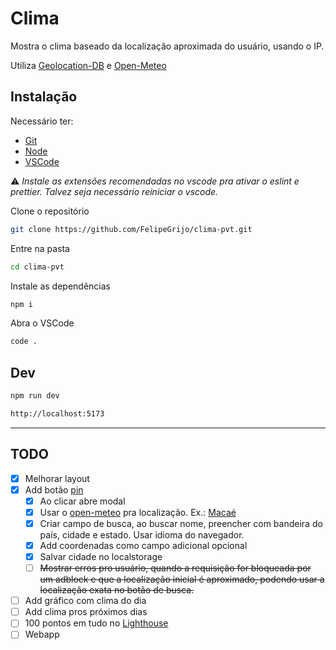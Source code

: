 # Clima

Mostra o clima baseado da localização aproximada do usuário, usando o IP.

Utiliza [Geolocation-DB](https://www.geolocation-db.com/) e [Open-Meteo](https://open-meteo.com/)

## Instalação

Necessário ter:

- [Git](https://git-scm.com/downloads/win)
- [Node](https://nodejs.org/en/download)
- [VSCode](https://code.visualstudio.com/download)

⚠️ _Instale as extensões recomendadas no vscode pra ativar o eslint e prettier. Talvez seja necessário reiniciar o vscode._

Clone o repositório

```sh
git clone https://github.com/FelipeGrijo/clima-pvt.git
```

Entre na pasta

```sh
cd clima-pvt
```

Instale as dependências

```sh
npm i
```

Abra o VSCode

```sh
code .
```

## Dev

```sh
npm run dev
```

```sh
http://localhost:5173
```

---

## TODO

- [x] Melhorar layout
- [x] Add botão [pin](https://fonts.google.com/icons?icon.query=pin)
  - [x] Ao clicar abre modal
  - [x] Usar o [open-meteo](https://open-meteo.com/en/docs/geocoding-api#name=Maca%C3%A9) pra localização. Ex.: [Macaé](https://geocoding-api.open-meteo.com/v1/get?id=3458266)
  - [x] Criar campo de busca, ao buscar nome, preencher com bandeira do país, cidade e estado. Usar idioma do navegador.
  - [x] Add coordenadas como campo adicional opcional
  - [x] Salvar cidade no localstorage
  - [ ] ~~Mostrar erros pro usuário, quando a requisição for bloqueada por um adblock e que a localização inicial é aproximado, podendo usar a localização exata no botão de busca.~~
- [ ] Add gráfico com clima do dia
- [ ] Add clima pros próximos dias
- [ ] 100 pontos em tudo no [Lighthouse](https://developer.chrome.com/docs/lighthouse/overview?hl=pt-br)
- [ ] Webapp
